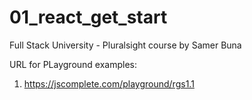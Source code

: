 # 01_react_get_start
Full Stack University - Pluralsight course by Samer Buna


URL for PLayground examples:
1. https://jscomplete.com/playground/rgs1.1
